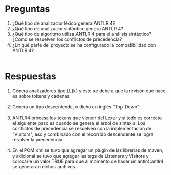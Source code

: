 # Preguntas

1. ¿Qué tipo de analizador léxico genera ANTLR 4?
2. ¿Qué tipo de analizador sintáctico genera ANTLR 4?
3. ¿Qué tipo de algoritmo utiliza ANTLR 4 para el análisis sintáctico? ¿Cómo se resuelven los conflictos de precedencia?
4. ¿En qué parte del proyecto se ha configurado la compatibilidad con ANTLR 4?
<br></br>
# Respuestas
1. Genera analizadores tipo LL(k) y esto se debe a que la revisón que hace es sobre tokens y cadenas.
<br></br>
2. Genera un tipo descentende, o dicho en inglés "Top-Down"
<br></br>
3. ANTLR4 procesa los tokens que vienen del Lexer y si todo es correcto el siguiente paso es cuando se genera el árbol de sintaxis. Los conflictos de precedencia se resuelven con la implementación de "Visitors", eso y combinado con el recorrido descendente se logra resolver la precedencia.
<br></br>
4. En el POM.xml se tuvo que agregar un plugin de las librerías de maven, y adicional se tuvo que agregar las tags de Listeners y Visitors y colocarle un valor TRUE para que al momento de hacer un antlr4:antlr4 se generaran dichos archivos.
